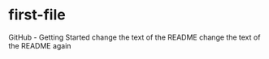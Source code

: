 # first-file
GitHub - Getting Started
change the text of the README
change the text of the README again
